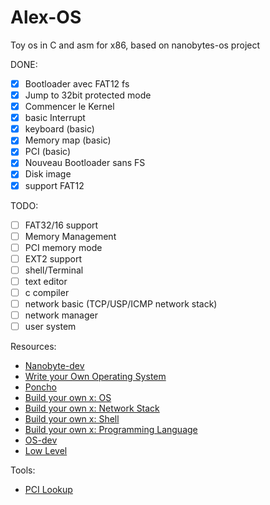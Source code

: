 # Alex-OS
Toy os in C and asm for x86, based on nanobytes-os project

DONE:
- [x] Bootloader avec FAT12 fs
- [x] Jump to 32bit protected mode
- [x] Commencer le Kernel
- [x] basic Interrupt
- [x] keyboard (basic)
- [x] Memory map (basic)
- [x] PCI (basic)
- [x] Nouveau Bootloader sans FS
- [X] Disk image
- [x] support FAT12

TODO:
- [ ] FAT32/16 support
- [ ] Memory Management
- [ ] PCI memory mode
- [ ] EXT2 support
- [ ] shell/Terminal
- [ ] text editor
- [ ] c compiler
- [ ] network basic (TCP/USP/ICMP network stack)
- [ ] network manager
- [ ] user system

Resources:
-  [Nanobyte-dev](https://www.youtube.com/@nanobyte-dev)
-  [Write your Own Operating System](https://www.youtube.com/@writeyourownoperatingsystem)
-  [Poncho](https://www.youtube.com/@poncho2364)
-  [Build your own x: OS](https://github.com/codecrafters-io/build-your-own-x?tab=readme-ov-file#build-your-own-operating-system)
-  [Build your own x: Network Stack](https://github.com/codecrafters-io/build-your-own-x?tab=readme-ov-file#build-your-own-network-stack)
-  [Build your own x: Shell](https://github.com/codecrafters-io/build-your-own-x?tab=readme-ov-file#build-your-own-network-shell)
-  [Build your own x: Programming Language](https://github.com/codecrafters-io/build-your-own-x?tab=readme-ov-file#build-your-own-programming-language)
-  [OS-dev](https://wiki.osdev.org)
-  [Low Level](http://www.lowlevel.eu/wiki/Hauptseite)

Tools:
- [PCI Lookup](https://www.pcilookup.com)
